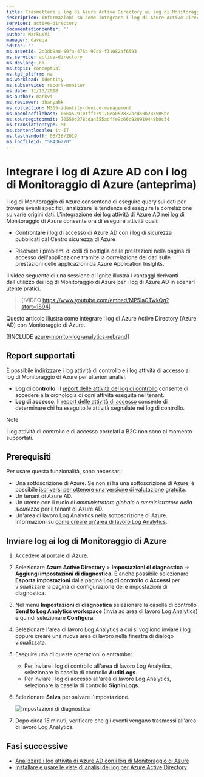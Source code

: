 ```yaml
---
title: Trasmettere i log di Azure Active Directory ai log di Monitoraggio di Azure (anteprima) | Microsoft Docs
description: Informazioni su come integrare i log di Azure Active Directory con i log di Monitoraggio di Azure (anteprima)
services: active-directory
documentationcenter: ''
author: MarkusVi
manager: daveba
editor: ''
ms.assetid: 2c3db9a8-50fa-475a-97d8-f31082af6593
ms.service: active-directory
ms.devlang: na
ms.topic: conceptual
ms.tgt_pltfrm: na
ms.workload: identity
ms.subservice: report-monitor
ms.date: 11/13/2018
ms.author: markvi
ms.reviewer: dhanyahk
ms.collection: M365-identity-device-management
ms.openlocfilehash: 056a529101ffc39170ea057832bcd50b283505be
ms.sourcegitcommit: 70550d278cda4355adffe9c66d920919448b0c34
ms.translationtype: MT
ms.contentlocale: it-IT
ms.lasthandoff: 03/26/2019
ms.locfileid: "58436270"
---
```

# <a name="integrate-azure-ad-logs-with-azure-monitor-logs-preview"></a>Integrare i log di Azure AD con i log di Monitoraggio di Azure (anteprima)

I log di Monitoraggio di Azure consentono di eseguire query sui dati per trovare eventi specifici, analizzare le tendenze ed eseguire la correlazione su varie origini dati. L'integrazione dei log attività di Azure AD nei log di Monitoraggio di Azure consente ora di eseguire attività quali:

 * Confrontare i log di accesso di Azure AD con i log di sicurezza pubblicati dal Centro sicurezza di Azure

 * Risolvere i problemi di colli di bottiglia delle prestazioni nella pagina di accesso dell'applicazione tramite la correlazione dei dati sulle prestazioni delle applicazioni da Azure Application Insights.  

Il video seguente di una sessione di Ignite illustra i vantaggi derivanti dall'utilizzo dei log di Monitoraggio di Azure per i log di Azure AD in scenari utente pratici.

> [!VIDEO https://www.youtube.com/embed/MP5IaCTwkQg?start=1894]

Questo articolo illustra come integrare i log di Azure Active Directory (Azure AD) con Monitoraggio di Azure.

[!INCLUDE [azure-monitor-log-analytics-rebrand](../../../includes/azure-monitor-log-analytics-rebrand.md)]

## <a name="supported-reports"></a>Report supportati

È possibile indirizzare i log attività di controllo e i log attività di accesso ai log di Monitoraggio di Azure per ulteriori analisi. 

* **Log di controllo**: Il [report delle attività del log di controllo](concept-audit-logs.md) consente di accedere alla cronologia di ogni attività eseguita nel tenant.
* **Log di accesso**: Il [report delle attività di accesso](concept-sign-ins.md) consente di determinare chi ha eseguito le attività segnalate nei log di controllo.

> [!NOTE]
> I log attività di controllo e di accesso correlati a B2C non sono al momento supportati.
>

## <a name="prerequisites"></a>Prerequisiti 

Per usare questa funzionalità, sono necessari:

* Una sottoscrizione di Azure. Se non si ha una sottoscrizione di Azure, è possibile [iscriversi per ottenere una versione di valutazione gratuita](https://azure.microsoft.com/free/).
* Un tenant di Azure AD.
* Un utente con il ruolo di *amministratore globale* o *amministratore della sicurezza* per il tenant di Azure AD.
* Un'area di lavoro Log Analytics nella sottoscrizione di Azure. Informazioni su [come creare un'area di lavoro Log Analytics](https://docs.microsoft.com/azure/log-analytics/log-analytics-quick-create-workspace).

## <a name="send-logs-to-azure-monitor-logs"></a>Inviare log ai log di Monitoraggio di Azure

1. Accedere al [portale di Azure](https://portal.azure.com). 

2. Selezionare **Azure Active Directory** > **Impostazioni di diagnostica** -> **Aggiungi impostazioni di diagnostica**. È anche possibile selezionare **Esporta impostazioni** dalla pagina **Log di controllo** o **Accessi** per visualizzare la pagina di configurazione delle impostazioni di diagnostica.  
    
3. Nel menu **Impostazioni di diagnostica** selezionare la casella di controllo **Send to Log Analytics workspace** (Invia ad area di lavoro Log Analytics) e quindi selezionare **Configura**.

4. Selezionare l'area di lavoro Log Analytics a cui si vogliono inviare i log oppure creare una nuova area di lavoro nella finestra di dialogo visualizzata.  

5. Eseguire una di queste operazioni o entrambe:
    * Per inviare i log di controllo all'area di lavoro Log Analytics, selezionare la casella di controllo **AuditLogs**. 
    * Per inviare i log di accesso all'area di lavoro Log Analytics, selezionare la casella di controllo **SignInLogs**.

6. Selezionare **Salva** per salvare l'impostazione.

    ![Impostazioni di diagnostica](./media/howto-integrate-activity-logs-with-log-analytics/Configure.png)

7. Dopo circa 15 minuti, verificare che gli eventi vengano trasmessi all'area di lavoro Log Analytics.

## <a name="next-steps"></a>Fasi successive

* [Analizzare i log attività di Azure AD con i log di Monitoraggio di Azure](howto-analyze-activity-logs-log-analytics.md)
* [Installare e usare le viste di analisi dei log per Azure Active Directory](howto-install-use-log-analytics-views.md)
